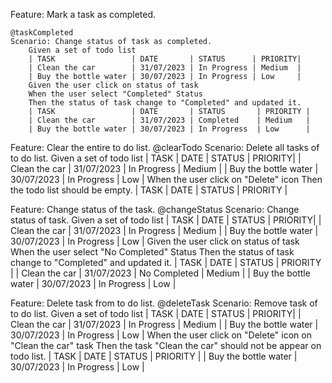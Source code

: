 Feature: Mark a task as completed.

    @taskCompleted
    Scenario: Change status of task as completed.
        Given a set of todo list
        | TASK                 | DATE       | STATUS      | PRIORITY|
        | Clean the car        | 31/07/2023 | In Progress | Medium  |
        | Buy the bottle water | 30/07/2023 | In Progress | Low     |
        Given the user click on status of task
        When the user select "Completed" Status
        Then the status of task change to "Completed" and updated it.
        | TASK                 | DATE       | STATUS       | PRIORITY |
        | Clean the car        | 31/07/2023 | Completed    | Medium   |
        | Buy the bottle water | 30/07/2023 | In Progress  | Low      |

Feature: Clear the entire to do list.
    @clearTodo
        Scenario: Delete all tasks of to do list.
            Given a set of todo list
            | TASK                 | DATE       | STATUS      | PRIORITY|
            | Clean the car        | 31/07/2023 | In Progress | Medium  |
            | Buy the bottle water | 30/07/2023 | In Progress | Low     |
            When the user click on "Delete" icon
            Then the todo list should be empty.
            | TASK                 | DATE       | STATUS       | PRIORITY |


Feature: Change status of the task.
    @changeStatus
        Scenario: Change status of task.
            Given a set of todo list
            | TASK                 | DATE       | STATUS      | PRIORITY|
            | Clean the car        | 31/07/2023 | In Progress | Medium  |
            | Buy the bottle water | 30/07/2023 | In Progress | Low     |
            Given the user click on status of task
            When the user select "No Completed" Status
            Then the status of task change to "Completed" and updated it.
            | TASK                 | DATE       | STATUS          | PRIORITY |
            | Clean the car        | 31/07/2023 | No Completed    | Medium   |
            | Buy the bottle water | 30/07/2023 | In Progress     | Low      |


Feature: Delete task from to do list.
    @deleteTask
        Scenario: Remove task of to do list.
            Given a set of todo list
            | TASK                 | DATE       | STATUS      | PRIORITY|
            | Clean the car        | 31/07/2023 | In Progress | Medium  |
            | Buy the bottle water | 30/07/2023 | In Progress | Low     |
            When the user click on "Delete" icon on "Clean the car" task
            Then the task "Clean the car" should not be appear on todo list.
            | TASK                 | DATE       | STATUS       | PRIORITY |
            | Buy the bottle water | 30/07/2023 | In Progress  | Low      |